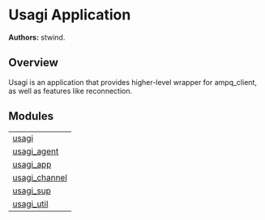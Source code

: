 

# Usagi Application #

__Authors:__ stwind.


## Overview
Usagi is an application that provides higher-level wrapper for ampq_client, as well as features like reconnection.


## Modules ##


<table width="100%" border="0" summary="list of modules">
<tr><td><a href="usagi.md" class="module">usagi</a></td></tr>
<tr><td><a href="usagi_agent.md" class="module">usagi_agent</a></td></tr>
<tr><td><a href="usagi_app.md" class="module">usagi_app</a></td></tr>
<tr><td><a href="usagi_channel.md" class="module">usagi_channel</a></td></tr>
<tr><td><a href="usagi_sup.md" class="module">usagi_sup</a></td></tr>
<tr><td><a href="usagi_util.md" class="module">usagi_util</a></td></tr></table>

